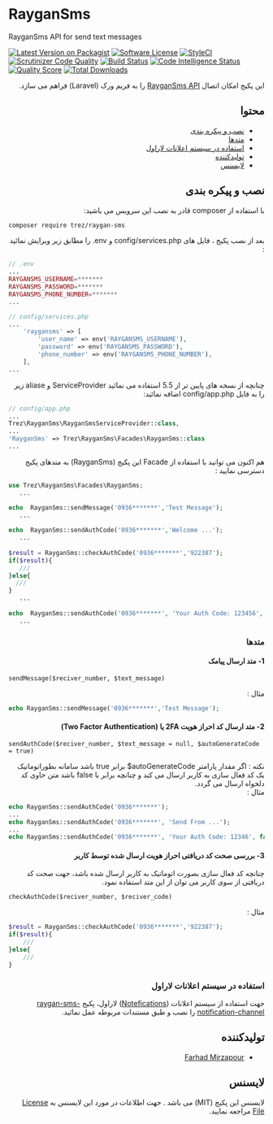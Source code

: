 # RayganSms
RayganSms API for send text messages

[![Latest Version on Packagist](https://img.shields.io/packagist/v/trez/raygan-sms.svg?style=flat-square)](https://packagist.org/packages/trez/raygan-sms)
[![Software License](https://img.shields.io/badge/license-MIT-brightgreen.svg?style=flat-square)](LICENSE)
[![StyleCI](https://github.styleci.io/repos/164846699/shield?branch=master)](https://github.styleci.io/repos/164846699)
[![Scrutinizer Code Quality](https://scrutinizer-ci.com/g/farhadmirzapour/RayganSms/badges/quality-score.png?b=master)](https://scrutinizer-ci.com/g/farhadmirzapour/RayganSms/?branch=master)
[![Build Status](https://scrutinizer-ci.com/g/farhadmirzapour/RayganSms/badges/build.png?b=master)](https://scrutinizer-ci.com/g/farhadmirzapour/RayganSms/build-status/master)
[![Code Intelligence Status](https://scrutinizer-ci.com/g/farhadmirzapour/RayganSms/badges/code-intelligence.svg?b=master)](https://scrutinizer-ci.com/code-intelligence)
[![Quality Score](https://img.shields.io/scrutinizer/g/farhadmirzapour/RayganSms.svg?style=flat-square)](https://scrutinizer-ci.com/g/farhadmirzapour/RayganSms)
[![Total Downloads](https://img.shields.io/packagist/dt/trez/raygan-sms.svg?style=flat-square)](https://packagist.org/packages/trez/raygan-sms)


<div dir="rtl" align="justify">
    این پکیج امکان اتصال <a href="https://raygansms.com/" target="_blank" >RayganSms API</a> را به فریم ورک (Laravel) فراهم می سازد.

## محتوا

- [نصب و پیکره بندی](#نصب-و-پیکره-بندی)
- [متدها](#متدها)
- [استفاده در سیستم اعلانات لاراول ](#استفاده-در-سیستم-اعلانات-لاراول)
- [تولیدکننده](#تولیدکننده)
- [لایسنس](#لایسنس)


## نصب و پیکره بندی  

با استفاده از composer  قادر به نصب این سرویس می باشید:
</div>

```bash
composer require trez/raygan-sms
```


<div dir="rtl">
بعد از نصب پکیج ، فایل های config/services.php و env. را مطابق زیر ویرایش نمائید :
</div>

```php
// .env
...
RAYGANSMS_USERNAME=*******
RAYGANSMS_PASSWORD=*******
RAYGANSMS_PHONE_NUMBER=*******
...
```

```php
// config/services.php
...
    'raygansms' => [
        'user_name' => env('RAYGANSMS_USERNAME'),
        'password' => env('RAYGANSMS_PASSWORD'),
        'phone_number' => env('RAYGANSMS_PHONE_NUMBER'),
    ],
...
```
<div dir="rtl">
    چنانچه از نسخه های پایین تر از 5.5 استفاده می نمائید ServiceProvider و aliase  زیر  را به فایل config/app.php اضافه نمائید:
 </div>  
 
 ```php
// config/app.php
...
Trez\RayganSms\RayganSmsServiceProvider::class,
...
'RayganSms' => Trez\RayganSms\Facades\RayganSms::class
...
```


<div dir="rtl">
    هم اکنون می توانید با استفاده از Facade این پکیج (RayganSms) به متدهای پکیج دسترسی نمایید :
</div>

 ```php
use Trez\RayganSms\Facades\RayganSms;
    ...
 
echo  RayganSms::sendMessage('0936*******','Test Message');
    ...   
    
echo  RayganSms::sendAuthCode('0936*******','Welcome ...');
    ...
    
$result = RayganSms::checkAuthCode('0936*******','922387');
if($result){
    ///
}else{
   ///
}
    ...   
    
echo  RayganSms::sendAuthCode('0936*******', 'Your Auth Code: 123456', false);
    ...
```


<div dir="rtl">
    
### متدها

</div>

<div dir="rtl">
    
#### 1- متد ارسال پیامک

</div>

`sendMessage($reciver_number, $text_message)`

<div dir="rtl" >
 مثال :
</div>

```php
echo RayganSms::sendMessage('0936*******','Test Message');
```

<div dir="rtl" >
    
#### 2- متد ارسال کد احراز هویت 2FA یا  (Two Factor Authentication) 

</div>

`sendAuthCode($reciver_number, $text_message = null, $autoGenerateCode = true)`

<div dir="rtl" >
نکته : اگر مقدار پارامتر autoGenerateCode$ برابر true باشد سامانه بطوراتوماتیک یک کد فعال سازی به کاربر ارسال می کند و چنانچه برابر با false  باشد متن حاوی کد دلخواه ارسال می گردد.
</div>
<div dir="rtl" >
 مثال :
</div>

```php
echo RayganSms::sendAuthCode('0936*******');
...
echo RayganSms::sendAuthCode('0936*******', 'Send From ...');
...
echo RayganSms::sendAuthCode('0936*******', 'Your Auth Code: 12346', false);
```

<div dir="rtl" >
    
#### 3-  بررسی صحت کد دریافتی احراز هویت ارسال شده توسط کاربر
</div>

<div dir="rtl" >
 چنانچه کد فعال سازی بصورت اتوماتیک به کاربر ارسال شده باشد، جهت صحت کد دریافتی از سوی کاربر می توان از این متد استفاده نمود. 
</div>

`checkAuthCode($reciver_number, $reciver_code)`

<div dir="rtl" >
 مثال :
</div>

```php
$result = RayganSms::checkAuthCode('0936*******','922387');
if($result){
    ///
}else{
    ///
}
```


<div dir="rtl">
    
###  استفاده در سیستم اعلانات لاراول

</div>

<div dir="rtl">
    جهت استفاده از سیستم اعلانات (<a href="https://laravel.com/docs/5.7/notifications" >Notefications</a>)  لاراول،  پکیج <a href="https://github.com/farhadmirzapour/RaygansmsChannel" >raygan-sms-notification-channel</a>  را نصب و طبق مستندات مربوطه عمل نمائید.
</div>

<div dir="rtl">
    
## تولیدکننده

- [Farhad Mirzapour](https://github.com/farhadmirzapour)
   
## لایسنس


لایسنس این پکیج (MIT) می باشد . جهت اطلاعات در مورد این لایسنس به [License File](LICENSE) مراجعه نمایید. 

</div>

